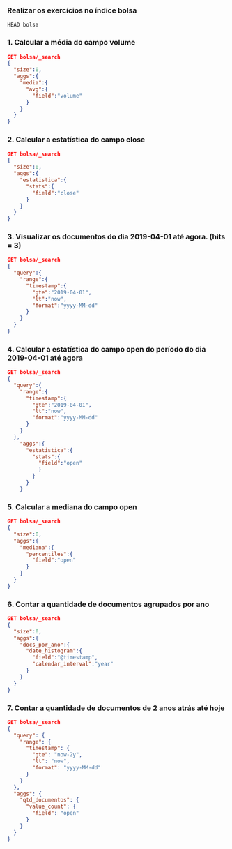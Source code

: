 ### Realizar os exercícios no índice bolsa
```
HEAD bolsa
```
### 1. Calcular a média do campo volume
```json
GET bolsa/_search
{
  "size":0,
  "aggs":{
    "media":{
      "avg":{
        "field":"volume"
      }
    }
  }
}
```
### 2. Calcular a estatística do campo close
```json
GET bolsa/_search
{
  "size":0,
  "aggs":{
    "estatistica":{
      "stats":{
        "field":"close"
      }
    }
  }
}
```
### 3. Visualizar os documentos do dia 2019-04-01 até agora. (hits = 3)
```json
GET bolsa/_search
{
  "query":{
    "range":{
      "timestamp":{
        "gte":"2019-04-01",
        "lt":"now",
        "format":"yyyy-MM-dd"
      }
    }
  }
}
```
### 4. Calcular a estatística do campo open do período do dia 2019-04-01 até agora
```json
GET bolsa/_search
{
  "query":{
    "range":{
      "timestamp":{
        "gte":"2019-04-01",
        "lt":"now",
        "format":"yyyy-MM-dd"
      }
    }
  },
    "aggs":{
      "estatistica":{
        "stats":{
          "field":"open"
          }
        }
      }
    }
```
### 5. Calcular a mediana do campo open
```json
GET bolsa/_search
{
  "size":0,
  "aggs":{
    "mediana":{
      "percentiles":{
        "field":"open"
      }
    }
  }
}
```
### 6. Contar a quantidade de documentos agrupados por ano
```json
GET bolsa/_search
{
  "size":0,
  "aggs":{
    "docs_por_ano":{
      "date_histogram":{
        "field":"@timestamp",
        "calendar_interval":"year"
      }
    }
  }
}
```
### 7. Contar a quantidade de documentos de 2 anos atrás até hoje
```json
GET bolsa/_search
{
  "query": {
    "range": {
      "timestamp": {
        "gte": "now-2y",
        "lt": "now",
        "format": "yyyy-MM-dd"
      }
    }
  },
  "aggs": {
    "qtd_documentos": {
      "value_count": {
        "field": "open"
      }
    }
  }
}
```
